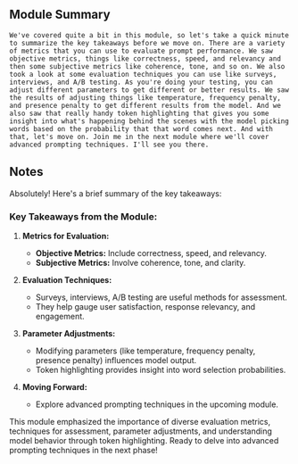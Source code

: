 ## Module Summary
```
We've covered quite a bit in this module, so let's take a quick minute to summarize the key takeaways before we move on. There are a variety of metrics that you can use to evaluate prompt performance. We saw objective metrics, things like correctness, speed, and relevancy and then some subjective metrics like coherence, tone, and so on. We also took a look at some evaluation techniques you can use like surveys, interviews, and A/B testing. As you're doing your testing, you can adjust different parameters to get different or better results. We saw the results of adjusting things like temperature, frequency penalty, and presence penalty to get different results from the model. And we also saw that really handy token highlighting that gives you some insight into what's happening behind the scenes with the model picking words based on the probability that that word comes next. And with that, let's move on. Join me in the next module where we'll cover advanced prompting techniques. I'll see you there.
```

## Notes
Absolutely! Here's a brief summary of the key takeaways:

### Key Takeaways from the Module:

1. **Metrics for Evaluation:**
   - **Objective Metrics:** Include correctness, speed, and relevancy.
   - **Subjective Metrics:** Involve coherence, tone, and clarity.

2. **Evaluation Techniques:**
   - Surveys, interviews, A/B testing are useful methods for assessment.
   - They help gauge user satisfaction, response relevancy, and engagement.

3. **Parameter Adjustments:**
   - Modifying parameters (like temperature, frequency penalty, presence penalty) influences model output.
   - Token highlighting provides insight into word selection probabilities.

4. **Moving Forward:**
   - Explore advanced prompting techniques in the upcoming module.

This module emphasized the importance of diverse evaluation metrics, techniques for assessment, parameter adjustments, and understanding model behavior through token highlighting. Ready to delve into advanced prompting techniques in the next phase!